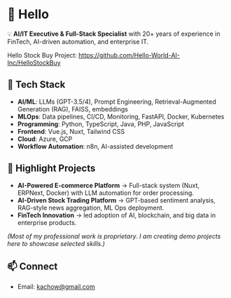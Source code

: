 # 👋 Hello

💡 **AI/IT Executive & Full-Stack Specialist** with 20+ years of experience in FinTech, AI-driven automation, and enterprise IT.  

Hello Stock Buy Project:
https://github.com/Hello-World-AI-Inc/HelloStockBuy


## 🔧 Tech Stack
- **AI/ML**: LLMs (GPT-3.5/4), Prompt Engineering, Retrieval-Augmented Generation (RAG), FAISS, embeddings  
- **MLOps**: Data pipelines, CI/CD, Monitoring, FastAPI, Docker, Kubernetes  
- **Programming**: Python, TypeScript, Java, PHP, JavaScript  
- **Frontend**: Vue.js, Nuxt, Tailwind CSS  
- **Cloud**: Azure, GCP  
- **Workflow Automation**: n8n, AI-assisted development  


## 🚀 Highlight Projects
- **AI-Powered E-commerce Platform** → Full-stack system (Nuxt, ERPNext, Docker) with LLM automation for order processing.  
- **AI-Driven Stock Trading Platform** → GPT-based sentiment analysis, RAG-style news aggregation, ML Ops deployment.  
- **FinTech Innovation** → led adoption of AI, blockchain, and big data in enterprise products.


*(Most of my professional work is proprietary. I am creating demo projects here to showcase selected skills.)*

## 📫 Connect
- Email: kachow@gmail.com
